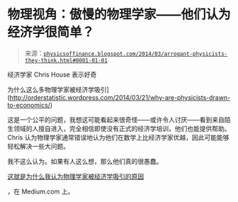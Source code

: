 <!--yml

类别：未分类

日期：2024-05-18 06:52:02

-->

# 物理视角：傲慢的物理学家——他们认为经济学很简单？

> 来源：[`physicsoffinance.blogspot.com/2014/03/arrogant-physicists-they-think.html#0001-01-01`](http://physicsoffinance.blogspot.com/2014/03/arrogant-physicists-they-think.html#0001-01-01)

经济学家 Chris House 表示好奇

为什么这么多物理学家被经济学吸引](http://orderstatistic.wordpress.com/2014/03/21/why-are-physicists-drawn-to-economics/)

这是一个公平的问题，我想这可能看起来很奇怪——或许令人讨厌——看到来自陌生领域的人擅自进入，完全相信即使没有正式的经济学培训，他们也能提供帮助。Chris 认为物理学家通常错误地认为他们在数学上比经济学家优越，因此可能能够轻松解决一些大问题。

我不这么认为。如果有人这么想，那么他们真的很愚蠢。

[这就是为什么我认为物理学家被经济学吸引的原因](https://medium.com/the-physics-of-finance/b91a9e6ee184)

，在 Medium.com 上。
